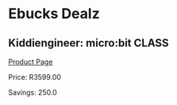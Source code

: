
# Ebucks Dealz
## Kiddiengineer: micro:bit CLASS
[Product Page](https://www.ebucks.com/web/shop/productSelected.do?prodId=1190771179&catId=1190841123)

Price: R3599.00

Savings: 250.0


	